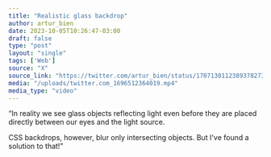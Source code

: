```yaml
---
title: "Realistic glass backdrop"
author: artur_bien
date: 2023-10-05T10:26:47-03:00
draft: false
type: "post"
layout: "single"
tags: ['Web']
source: "X"
source_link: "https://twitter.com/artur_bien/status/1707130112389378273"
media: "/uploads/twitter.com_1696512364019.mp4"
media_type: "video"
---
```


“In reality we see glass objects reflecting light even before they are placed directly between our eyes and the light source.

CSS backdrops, however, blur only intersecting objects. But I've found a solution to that!”